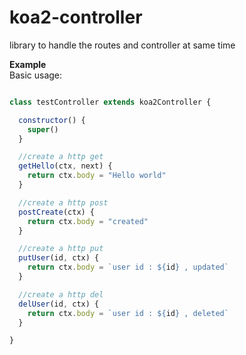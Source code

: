 # koa2-controller
library to handle the routes and controller at same time

**Example**  
Basic usage:

```javascript

class testController extends koa2Controller {

  constructor() {
    super()
  }

  //create a http get
  getHello(ctx, next) {
    return ctx.body = "Hello world"
  }

  //create a http post
  postCreate(ctx) {
    return ctx.body = "created"
  }

  //create a http put
  putUser(id, ctx) {
    return ctx.body = `user id : ${id} , updated`
  }

  //create a http del
  delUser(id, ctx) {
    return ctx.body = `user id : ${id} , deleted`
  }

}
```